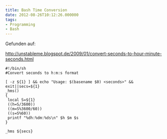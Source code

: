 ```yaml
---
title: Bash Time Conversion
date: 2012-08-26T10:12:26.000000
tags: 
- Programming
- Bash
---
```



Gefunden auf:

http://unstableme.blogspot.de/2009/01/convert-seconds-to-hour-minute-seconds.html


~~~ { .bash }
#!/bin/sh
#Convert seconds to h:m:s format

[ -z ${1} ] && echo "Usage: $(basename $0) <seconds>" && exit||secs=${1}
_hms()
{
 local S=${1}
 ((h=S/3600))
 ((m=S%3600/60))
 ((s=S%60))
 printf "%dh:%dm:%ds\n" $h $m $s
}

_hms ${secs}
~~~

